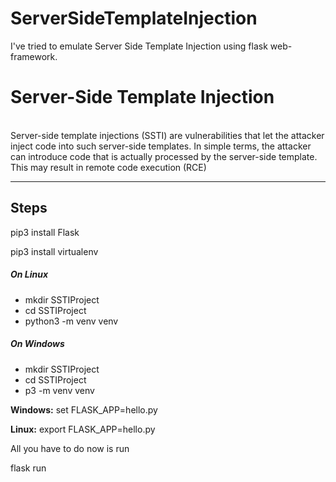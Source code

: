 # ServerSideTemplateInjection
I've tried to emulate Server Side Template Injection using flask web-framework.
<h1>Server-Side Template Injection </h1> <br>
Server-side template injections (SSTI) are vulnerabilities that let the attacker inject code into such server-side templates. In simple terms, the attacker can introduce code that is actually processed by the server-side template. This may result in remote code execution (RCE)
<hr>
<h2>Steps</h2>
<p>pip3 install Flask</p>
<p>pip3 install virtualenv</p>
<h5>On Linux </h5>

<ul>
  <li>mkdir SSTIProject </li>
  <li>cd SSTIProject </li>
  <li>python3 -m venv venv</li>
 </ul>
 
<h5>On Windows </h5>

<ul>
  <li>mkdir SSTIProject </li>
  <li>cd SSTIProject </li>
  <li>p3 -m venv venv</li>
 </ul>
 
<p><b>Windows:</b> set FLASK_APP=hello.py</p>
<p><b>Linux:</b> export FLASK_APP=hello.py</p>
<p>All you have to do now is run</p>
<p>flask run</p> 
